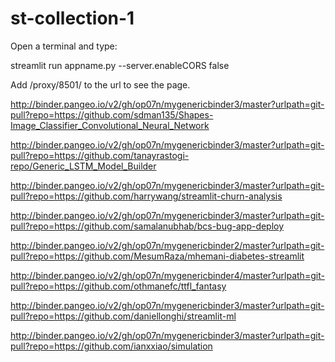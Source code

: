 # st-collection-1

Open a terminal and type:

streamlit run appname.py --server.enableCORS false

Add /proxy/8501/  to the url to see the page.


http://binder.pangeo.io/v2/gh/op07n/mygenericbinder3/master?urlpath=git-pull?repo=https://github.com/sdman135/Shapes-Image_Classifier_Convolutional_Neural_Network

http://binder.pangeo.io/v2/gh/op07n/mygenericbinder3/master?urlpath=git-pull?repo=https://github.com/tanayrastogi-repo/Generic_LSTM_Model_Builder

http://binder.pangeo.io/v2/gh/op07n/mygenericbinder3/master?urlpath=git-pull?repo=https://github.com/harrywang/streamlit-churn-analysis

http://binder.pangeo.io/v2/gh/op07n/mygenericbinder3/master?urlpath=git-pull?repo=https://github.com/samalanubhab/bcs-bug-app-deploy

http://binder.pangeo.io/v2/gh/op07n/mygenericbinder2/master?urlpath=git-pull?repo=https://github.com/MesumRaza/mhemani-diabetes-streamlit

http://binder.pangeo.io/v2/gh/op07n/mygenericbinder4/master?urlpath=git-pull?repo=https://github.com/othmanefc/ttfl_fantasy

http://binder.pangeo.io/v2/gh/op07n/mygenericbinder3/master?urlpath=git-pull?repo=https://github.com/daniellonghi/streamlit-ml

http://binder.pangeo.io/v2/gh/op07n/mygenericbinder3/master?urlpath=git-pull?repo=https://github.com/ianxxiao/simulation


